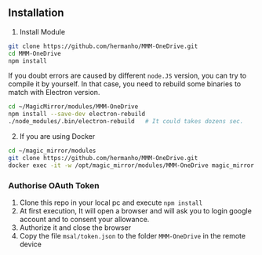## Installation
1. Install Module
```sh
git clone https://github.com/hermanho/MMM-OneDrive.git
cd MMM-OneDrive
npm install
```

If you doubt errors are caused by different `node.JS` version, you can try to compile it by yourself.
In that case, you need to rebuild some binaries to match with Electron version.
```sh
cd ~/MagicMirror/modules/MMM-OneDrive
npm install --save-dev electron-rebuild
./node_modules/.bin/electron-rebuild   # It could takes dozens sec.
```

2. If you are using Docker
```sh
cd ~/magic_mirror/modules
git clone https://github.com/hermanho/MMM-OneDrive.git
docker exec -it -w /opt/magic_mirror/modules/MMM-OneDrive magic_mirror npm install
```

### Authorise OAuth Token

1. Clone this repo in your local pc and execute `npm install`
2. At first execution, It will open a browser and will ask you to login google account and to consent your allowance.
3. Authorize it and close the browser
4. Copy the file `msal/token.json` to the folder `MMM-OneDrive` in the remote device
